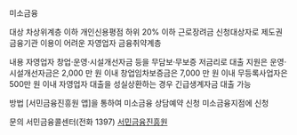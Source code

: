미소금융

대상 
차상위계층 이하
개인신용평점 하위 20% 이하
근로장려금 신청대상자로 제도권 금융기관 이용이 어려운 자영업자
금융취약계층

내용
자영업자
창업·운영·시설개선자금 등을 무담보·무보증 저금리로 대출 지원은
운영·시설개선자금은 2,000 만 원 이내
창업임차보증금은 7,000 만 원 이내
무등록사업자은 500만 원 이내
자영업자 대출을 성실상환하는 경우 긴급생계자금 대출 가능

방법 
[서민금융진흥원 앱]을 통하여 미소금융 상담예약 신청 
미소금융지점에 신청

문의
서민금융콜센터(전화 1397)
[서민금융진흥원](https://www.kinfa.or.kr)
